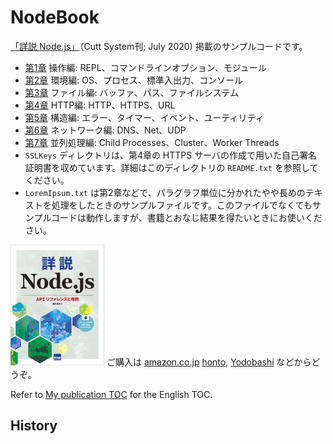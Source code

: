 # NodeBook

[「詳説 Node.js」](http://www.cutt.co.jp/book/978-4-87783-489-0.html)（Cutt System刊; July 2020) 掲載のサンプルコードです。

- [第1章](./Section1) 操作編: REPL、コマンドラインオプション、モジュール
- [第2章](./Section2) 環境編: OS、プロセス、標準入出力、コンソール
- [第3章](./Section3) ファイル編: バッファ、パス、ファイルシステム
- [第4章](./Section4) HTTP編: HTTP、HTTPS、URL
- [第5章](./Section5) 構造編: エラー、タイマー、イベント、ユーティリティ
- [第6章](./Section6) ネットワーク編: DNS、Net、UDP
- [第7章](./Section7) 並列処理編: Child Processes、Cluster、Worker Threads
- `SSLKeys` ディレクトリは、第4章の HTTPS サーバの作成で用いた自己署名証明書を収めています。詳細はこのディレクトリの `README.txt` を参照してください。
- `LoremIpsum.txt` は第2章などで、パラグラフ単位に分かれたやや長めのテキストを処理をしたときのサンプルファイルです。このファイルでなくてもサンプルコードは動作しますが、書籍とおなじ結果を得たいときにお使いください。

![書籍表紙](./BookCover.png "書籍表紙")
ご購入は
[amazon.co.jp](https://www.amazon.co.jp/%E8%A9%B3%E8%AA%ACNode-js%E2%80%95API%E3%83%AA%E3%83%95%E3%82%A1%E3%83%AC%E3%83%B3%E3%82%B9%E3%81%A8%E7%94%A8%E4%BE%8B-%E8%B1%8A%E6%B2%A2-%E8%81%A1/dp/4877834893)
[honto](https://honto.jp/netstore/pd-book_30361360.html),
[Yodobashi](https://www.yodobashi.com/product/100000009003304685/)
などからどうぞ。

Refer to [My publication TOC](https://github.com/stoyosawa/PublicationList/tree/master/TOC) for the English TOC.

## History
